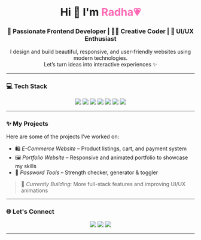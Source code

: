 <!-- Profile Banner -->
<h1 align="center">Hi 👋 I'm <span style="color:#FF69B4;">Radha💗</span></h1>
<h3 align="center">🌸 Passionate Frontend Developer | 👩‍💻 Creative Coder | 🎨 UI/UX Enthusiast</h3>

<p align="center">
  I design and build beautiful, responsive, and user-friendly websites using modern technologies. <br/>
  Let’s turn ideas into interactive experiences ✨
</p>

---

### 💻 Tech Stack

<p align="center">
  <img src="https://img.shields.io/badge/HTML-E34F26?style=for-the-badge&logo=html5&logoColor=white" />
  <img src="https://img.shields.io/badge/CSS-1572B6?style=for-the-badge&logo=css3&logoColor=white" />
  <img src="https://img.shields.io/badge/JavaScript-F7DF1E?style=for-the-badge&logo=javascript&logoColor=black" />
  <img src="https://img.shields.io/badge/React-20232A?style=for-the-badge&logo=react&logoColor=61DAFB" />
  <img src="https://img.shields.io/badge/TailwindCSS-38B2AC?style=for-the-badge&logo=tailwind-css&logoColor=white" />
  <img src="https://img.shields.io/badge/Git-F05032?style=for-the-badge&logo=git&logoColor=white" />
  <img src="https://img.shields.io/badge/GitHub-000?style=for-the-badge&logo=github&logoColor=white" />
</p>

---

### ✨ My Projects

Here are some of the projects I’ve worked on:

- 🛍 *E-Commerce Website* – Product listings, cart, and payment system
- 🖼 *Portfolio Website* – Responsive and animated portfolio to showcase my skills
- 🔐 *Password Tools* – Strength checker, generator & toggler

> 🧠 *Currently Building*: More full-stack features and improving UI/UX animations

---


### 🌐 Let's Connect

<p align="center">
  <a href="mailto:radha2004kashayp@gmail.com"><img src="https://img.shields.io/badge/Gmail-EA4335?style=for-the-badge&logo=gmail&logoColor=white" /></a>
  <a href="https://www.linkedin.com/in/radha-kashyap1099"><img src="https://img.shields.io/badge/LinkedIn-0A66C2?style=for-the-badge&logo=linkedin&logoColor=white" /></a>
  <a href="https://radhaportfolio.vercel.app/"><img src="https://img.shields.io/badge/Portfolio-000000?style=for-the-badge&logo=vercel&logoColor=white" /></a>
</p>

---
